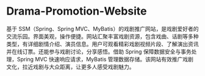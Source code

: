 # Drama-Promotion-Website
基于 SSM（Spring、Spring MVC、MyBatis）的戏剧推广网站，是戏剧爱好者的交流乐园。界面美观，操作便捷。网站汇聚丰富戏剧资源，包含戏曲、话剧等多种类型，有详细剧情介绍、演员信息。用户可观看精彩戏剧视频片段、了解演出资讯并在线订票。还能参与戏剧讨论，分享感悟。借助 Spring 保障数据安全与事务处理，Spring MVC 快速响应请求，MyBatis 管理数据存储。该网站有效推广戏剧文化，拉近戏剧与大众距离，让更多人感受戏剧魅力。 
